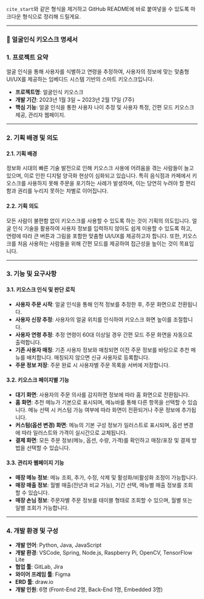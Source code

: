 `cite_start`와 같은 형식을 제거하고 GitHub README에 바로 붙여넣을 수 있도록 마크다운 형식으로 정리해 드릴게요.

---

### 📄 얼굴인식 키오스크 명세서

### 1. 프로젝트 요약

얼굴 인식을 통해 사용자를 식별하고 연령을 추정하여, 사용자의 정보에 맞는 맞춤형 UI/UX를 제공하는 임베디드 시스템 기반의 스마트 키오스크입니다.

* **프로젝트명**: 얼굴인식 키오스크
* **개발 기간**: 2023년 1월 3일 ~ 2023년 2월 17일 (7주)
* **핵심 기능**: 얼굴 인식을 통한 사용자 나이 추정 및 사용자 특정, 간편 모드 키오스크 제공, 관리자 웹페이지.

---

### 2. 기획 배경 및 의도

#### 2.1. 기획 배경
정보화 시대의 빠른 기술 발전으로 인해 키오스크 사용에 어려움을 겪는 사람들이 늘고 있으며, 이로 인한 디지털 양극화 현상이 심화되고 있습니다. 특히 음식점과 카페에서 키오스크를 사용하지 못해 주문을 포기하는 사례가 발생하며, 이는 당연히 누려야 할 편리함과 권리를 누리지 못하는 차별로 이어집니다.

#### 2.2. 기획 의도
모든 사람이 불편함 없이 키오스크를 사용할 수 있도록 하는 것이 기획의 의도입니다. 얼굴 인식 기술을 활용하여 사용자 정보를 입력하지 않아도 쉽게 이용할 수 있도록 하고, 연령에 따라 큰 버튼과 그림을 포함한 맞춤형 UI/UX를 제공하고자 합니다. 또한, 키오스크를 처음 사용하는 사람들을 위해 간편 모드를 제공하여 접근성을 높이는 것이 목표입니다.

---

### 3. 기능 및 요구사항

#### 3.1. 키오스크 인식 및 판단 로직
* **사용자 주문 시작**: 얼굴 인식을 통해 인적 정보를 추정한 후, 주문 화면으로 전환됩니다.
* **사용자 신장 추정**: 사용자의 얼굴 위치를 인식하여 키오스크 화면 높이를 조절합니다.
* **사용자 연령 추정**: 추정 연령이 60대 이상일 경우 간편 모드 주문 화면을 자동으로 출력합니다.
* **기존 사용자 매칭**: 기존 사용자 정보와 매칭되면 이전 주문 정보를 바탕으로 추천 메뉴를 배치합니다. 매칭되지 않으면 신규 사용자로 등록합니다.
* **주문 정보 저장**: 주문 완료 시 사용자별 주문 목록을 서버에 저장합니다.

#### 3.2. 키오스크 페이지별 기능
* **대기 화면**: 사용자의 주문 의사를 감지하면 정보에 따라 홈 화면으로 전환됩니다.
* **홈 화면**: 추천 메뉴가 기본으로 표시되며, 메뉴바를 통해 다른 항목을 선택할 수 있습니다. 메뉴 선택 시 커스텀 가능 여부에 따라 화면이 전환되거나 주문 정보에 추가됩니다.
* **커스텀(옵션 변경) 화면**: 메뉴의 기본 구성 정보가 일러스트로 표시되며, 옵션 변경에 따라 일러스트와 가격이 실시간으로 교체됩니다.
* **결제 화면**: 모든 주문 정보(메뉴, 옵션, 수량, 가격)를 확인하고 매장/포장 및 결제 방법을 선택할 수 있습니다.

#### 3.3. 관리자 웹페이지 기능
* **매장 메뉴 정보**: 메뉴 조회, 추가, 수정, 삭제 및 활성화/비활성화 조정이 가능합니다.
* **매장 매출 정보**: 월별 매출(전년과 비교 가능), 기간 선택, 메뉴별 매출 정보를 조회할 수 있습니다.
* **매장 손님 정보**: 주문자별 주문 정보를 테이블 형태로 조회할 수 있으며, 월별 또는 일별 조회가 가능합니다.

---

### 4. 개발 환경 및 구성

* **개발 언어**: Python, Java, JavaScript
* **개발 환경**: VSCode, Spring, Node.js, Raspberry Pi, OpenCV, TensorFlow Lite
* **협업 툴**: GitLab, Jira
* **와이어 프레임 툴**: Figma
* **ERD 툴**: draw.io
* **개발 인원**: 6명 (Front-End 2명, Back-End 1명, Embedded 3명)
